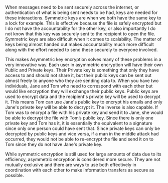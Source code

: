 When messages need to be sent securely across the internet, or authentication of what is being sent needs to be had, keys are needed for these interactions. Symmetric keys are when we both have the same key to a lock for example. This is effective because the file is safely encrypted but I do not have the accountability for the other key, or also importantly I do not know that this key was securely sent to the recipient to open the file. Symmetric keys are also difficult when it comes to scalability. The matter of keys being almost handed out makes accountability much more difficult along with the effort needed to send these securely to everyone involved.

This makes Asymmetric key encryption solves many of these problems in a very innovative way. Each user in asymmetric encryption will have their own Public and Private keys. Their Private key is something that only they have access to and should not share it, but their public keys can be sent out almost freely to anyone who they are sending data to. When you have two individuals, Jane and Tom who need to correspond with each other but would like encryption they will exchange their public keys. Public keys are used to encrypt data and the recipient's private key will be used to decrypt it. This means Tom can use Jane's public key to encrypt his emails and only Jane's private key will be able to decrypt it. The inverse is also capable. If Tom was to encrypt a file with his private key and send it to Jane, she would be able to decrypt the file with Tom’s public key. Since there is only one private key and Tom has it, it is essentially the equivalent to a signature since only one person could have sent that. Since private keys can only be decrypted by public keys and vice versa, if a man in the middle attack had occurred, they would not be able to re-encrypt the file and send it on to Tom since they do not have Jane's private key. 

While symmetric encryption is still used for large amounts of data due to its efficiency, asymmetric encryption is considered more secure. They are not mutually exclusive and there are ways to use both effectively in coordination with each other to make information transfers as secure as possible. 
	
